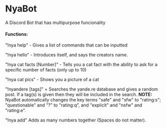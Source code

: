 # NyaBot
A Discord Bot that has multipurpose funcionality

<h4>Functions:</h4>
"!nya help" - Gives a list of commands that can be inputted
<p>"!nya hello" - Introduces itself, and says the creators name.
<p>"!nya cat facts [Number]" - Tells you a cat fact with the ability to ask for a specific number of facts (only up to 10)
<p>"!nya cat pics" - Shows you a picture of a cat
<p>"!nyandere [tags]" = Searches the yande.re database and gives a random post. If a tag(s) is given then they will be included in the search. <b>NOTE:</b> NyaBot automatically changes the key terms "safe" and "sfw" to "rating:s"; "questionable" and "?" to "rating:q", and "explicit" and "nsfw" and "rating:e".
<p>"!nya add" Adds as many numbers together (Spaces do not matter).
